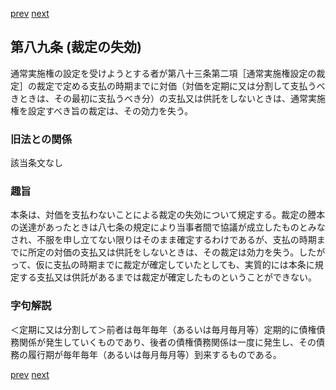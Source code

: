 [prev](/specific/markdowns/特許法/116_Mp-Ch_4-Se_1-At_88.md)
[next](/specific/markdowns/特許法/118_Mp-Ch_4-Se_1-At_90.md)
## 第八九条 (裁定の失効)
通常実施権の設定を受けようとする者が第八十三条第二項［通常実施権設定の裁定］の裁定で定める支払の時期までに対価（対価を定期に又は分割して支払うべきときは、その最初に支払うべき分）の支払又は供託をしないときは、通常実施権を設定すべき旨の裁定は、その効力を失う。


### 旧法との関係
該当条文なし

### 趣旨
本条は、対価を支払わないことによる裁定の失効について規定する。裁定の謄本の送達があったときは八七条の規定により当事者間で協議が成立したものとみなされ、不服を申し立てない限りはそのまま確定するわけであるが、支払の時期までに所定の対価の支払又は供託をしないときは、その裁定は効力を失う。したがって、仮に支払の時期までに裁定が確定していたとしても、実質的には本条に規定する支払又は供託があるまでは裁定が確定したものということができない。


### 字句解説
＜定期に又は分割して＞前者は毎年毎年（あるいは毎月毎月等）定期的に債権債務関係が発生していくものであり、後者の債権債務関係は一度に発生し、その債務の履行期が毎年毎年（あるいは毎月毎月等）到来するものである。


[prev](/specific/markdowns/特許法/116_Mp-Ch_4-Se_1-At_88.md)
[next](/specific/markdowns/特許法/118_Mp-Ch_4-Se_1-At_90.md)